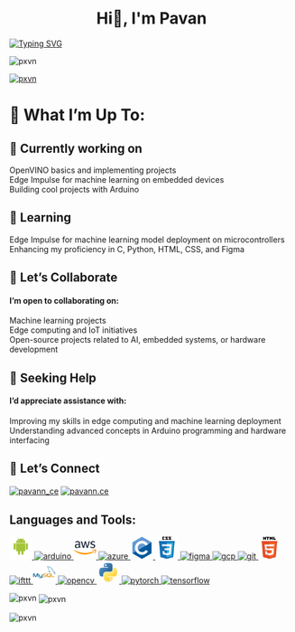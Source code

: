 
<h1 align="center">Hi👋, I'm Pavan </h1>
<a href="https://git.io/typing-svg"><img src="https://readme-typing-svg.demolab.com?font=Fira+Code&weight=800&size=15&duration=3500&pause=2000&color=3CA45F&center=true&random=false&width=500&height=60&lines=++++++++++++++++Passionate+devloper+form+india" alt="Typing SVG" /></a>
<p align="left"> <img src="https://komarev.com/ghpvc/?username=pxvn&label=Profile%20views&color=0e75b6&style=flat" alt="pxvn" /> </p>

<p align="left"> <a href="https://twitter.com/pavann_ce" target="blank"><img src="https://img.shields.io/twitter/follow/me?logo=twitter&style=for-the-badge" alt="pxvn" /></a> </p>

<h1> 🚀 What I’m Up To: </h1>
<h2>🔭 Currently working on</h2>
OpenVINO basics and implementing projects<br>
Edge Impulse for machine learning on embedded devices<br>
Building cool projects with Arduino<br>
<h2>🌱 Learning</h2>
Edge Impulse for machine learning model deployment on microcontrollers<br>
Enhancing my proficiency in C, Python, HTML, CSS, and Figma<br>
<H2>👯 Let’s Collaborate</H2>
<H4>I’m open to collaborating on:</H4>

Machine learning projects<BR>
Edge computing and IoT initiatives<BR>
Open-source projects related to AI, embedded systems, or hardware development<BR>
<H2>🤝 Seeking Help</H2>
<H4>I’d appreciate assistance with:</H4>

Improving my skills in edge computing and machine learning deployment<BR>
Understanding advanced concepts in Arduino programming and hardware interfacing<BR>
<H2>💬 Let’s Connect</H2>
<p align="left">
<a href="https://twitter.com/pavann_ce" target="blank"><img align="center" src="https://raw.githubusercontent.com/rahuldkjain/github-profile-readme-generator/master/src/images/icons/Social/twitter.svg" alt="pavann_ce" height="30" width="40" /></a>
<a href="https://instagram.com/pavann.ce" target="blank"><img align="center" src="https://raw.githubusercontent.com/rahuldkjain/github-profile-readme-generator/master/src/images/icons/Social/instagram.svg" alt="pavann.ce" height="30" width="40" /></a>
</p>

<h2 align="left">Languages and Tools:</h2>
<p align="left"> <a href="https://developer.android.com" target="_blank" rel="noreferrer"> <img src="https://raw.githubusercontent.com/devicons/devicon/master/icons/android/android-original-wordmark.svg" alt="android" width="40" height="40"/> </a> <a href="https://www.arduino.cc/" target="_blank" rel="noreferrer"> <img src="https://cdn.worldvectorlogo.com/logos/arduino-1.svg" alt="arduino" width="40" height="40"/> </a> <a href="https://aws.amazon.com" target="_blank" rel="noreferrer"> <img src="https://raw.githubusercontent.com/devicons/devicon/master/icons/amazonwebservices/amazonwebservices-original-wordmark.svg" alt="aws" width="40" height="40"/> </a> <a href="https://azure.microsoft.com/en-in/" target="_blank" rel="noreferrer"> <img src="https://www.vectorlogo.zone/logos/microsoft_azure/microsoft_azure-icon.svg" alt="azure" width="40" height="40"/> </a> <a href="https://www.cprogramming.com/" target="_blank" rel="noreferrer"> <img src="https://raw.githubusercontent.com/devicons/devicon/master/icons/c/c-original.svg" alt="c" width="40" height="40"/> </a> <a href="https://www.w3schools.com/css/" target="_blank" rel="noreferrer"> <img src="https://raw.githubusercontent.com/devicons/devicon/master/icons/css3/css3-original-wordmark.svg" alt="css3" width="40" height="40"/> </a> <a href="https://www.figma.com/" target="_blank" rel="noreferrer"> <img src="https://www.vectorlogo.zone/logos/figma/figma-icon.svg" alt="figma" width="40" height="40"/> </a> <a href="https://cloud.google.com" target="_blank" rel="noreferrer"> <img src="https://www.vectorlogo.zone/logos/google_cloud/google_cloud-icon.svg" alt="gcp" width="40" height="40"/> </a> <a href="https://git-scm.com/" target="_blank" rel="noreferrer"> <img src="https://www.vectorlogo.zone/logos/git-scm/git-scm-icon.svg" alt="git" width="40" height="40"/> </a> <a href="https://www.w3.org/html/" target="_blank" rel="noreferrer"> <img src="https://raw.githubusercontent.com/devicons/devicon/master/icons/html5/html5-original-wordmark.svg" alt="html5" width="40" height="40"/> </a> <a href="https://ifttt.com/" target="_blank" rel="noreferrer"> <img src="https://www.vectorlogo.zone/logos/ifttt/ifttt-ar21.svg" alt="ifttt" width="40" height="40"/> </a> <a href="https://www.mysql.com/" target="_blank" rel="noreferrer"> <img src="https://raw.githubusercontent.com/devicons/devicon/master/icons/mysql/mysql-original-wordmark.svg" alt="mysql" width="40" height="40"/> </a> <a href="https://opencv.org/" target="_blank" rel="noreferrer"> <img src="https://www.vectorlogo.zone/logos/opencv/opencv-icon.svg" alt="opencv" width="40" height="40"/> </a> <a href="https://www.python.org" target="_blank" rel="noreferrer"> <img src="https://raw.githubusercontent.com/devicons/devicon/master/icons/python/python-original.svg" alt="python" width="40" height="40"/> </a> <a href="https://pytorch.org/" target="_blank" rel="noreferrer"> <img src="https://www.vectorlogo.zone/logos/pytorch/pytorch-icon.svg" alt="pytorch" width="40" height="40"/> </a> <a href="https://www.tensorflow.org" target="_blank" rel="noreferrer"> <img src="https://www.vectorlogo.zone/logos/tensorflow/tensorflow-icon.svg" alt="tensorflow" width="40" height="40"/> </a> </p>

<p><img align="left" src="https://github-readme-stats.vercel.app/api/top-langs?username=pxvn&show_icons=true&locale=en&layout=compact" alt="pxvn" /></p>

<p>&nbsp;<img align="center" src="https://github-readme-stats.vercel.app/api?username=pxvn&show_icons=true&locale=en" alt="pxvn" /></p>

<p><img align="center" src="https://github-readme-streak-stats.herokuapp.com/?user=pxvn&" alt="pxvn" /></p>


<!---
pxvn/pxvn is a ✨ special ✨ repository 
--->
